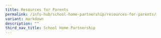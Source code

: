 ```yaml
---
title: Resources for Parents
permalink: /info-hub/school-home-partnership/resources-for-parents/
variant: markdown
description: ""
third_nav_title: School Home Partnership
---
```

